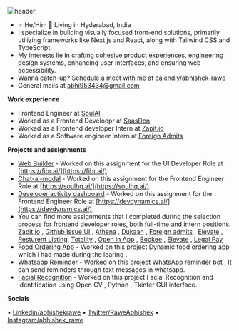 ![header](https://user-images.githubusercontent.com/65603830/189990171-e2b3421b-f13c-4911-afb0-ef62ee7dffac.png)

- ♂ He/Him 📍 Living in Hyderabad, India
- I specialize in building visually focused front-end solutions, primarily utilizing frameworks like Next.js and React, along with Tailwind CSS and TypeScript.
- My interests lie in crafting cohesive product experiences, engineering design systems, enhancing user interfaces, and ensuring web accessibility.
- Wanna catch-up? Schedule a meet with me at [calendly/abhishek-rawe](https://calendly.com/abhishek-rawe/one-on-one-with-me)
- General mails at abhi953434@gmail.com

**Work experience**

- Frontend Engineer at [SoulAI](https://soulhq.ai/)
- Worked as a Frontend Develoepr at [SaasDen](https://www.dunlin.ai/)  
- Worked as a Frontend developer Intern at [Zapit.io](https://zapit.io/)  
- Worked as a Software engineer Intern at [Foreign Admits](https://www.foreignadmits.com/)

**Projects and assignments**

- [Web Builder](https://web-builder-phi.vercel.app/) - Worked on this assignment for the UI Developer Role at [https://fibr.ai/](https://fibr.ai/).
- [Chat-ai-modal](https://github.com/abhishekrawe/chat-ai-model) - Worked on this assignment for the Frontend Engineer Role at [https://soulhq.ai/](https://soulhq.ai/)
- [Developer activity dashboard](https://dev-trackers.vercel.app/) - Worked on this assignment for the Frontend Engineer Role at [https://devdynamics.ai/](https://devdynamics.ai/) 
- You can find more assignments that I completed during the selection process for frontend developer roles, both full-time and intern positions. [Zapit.io](https://github.com/abhishekrawe/coinwatch) , 
[Github Issue UI](https://github.com/abhishekrawe/GitHub-Issue-UI-Page) , 
[Athena](https://github.com/abhishekrawe/athena-assignment) , 
[Dukaan](https://github.com/abhishekrawe/dukaan-assignment) , 
[Foreign admits](https://github.com/abhishekrawe/Task-Manager-app) ,
[Elevate](https://github.com/abhishekrawe/Search-filter-ecommerce) ,
[Resturent Listing](https://github.com/abhishekrawe/restaurant-listing),
[Totality](https://github.com/abhishekrawe/totalitycorp-frontend-challenge) ,
[Open in App](https://github.com/abhishekrawe/open-in-app) ,
[Bookee](https://github.com/abhishekrawe/open-in-app) ,
[Elevate](https://github.com/abhishekrawe/Search-filter-ecommerce) ,
[Legal Pay](https://github.com/abhishekrawe/legalpay)
- [Food Ordering App](https://not-an-avg-food-app.netlify.app/) - Worked on this project Dynamic food ordering app which i had made during the learing .
- [Whatsapp Reminder](https://github.com/abhishekrawe/WhatsApp-Reminder) - Worked on this project WhatsApp reminder bot , It can send reminders through text messages in whatsapp.
- [Facial Recognition](https://github.com/abhishekrawe/Facial-Recognition-Identification) - Worked on this project Facial Recognition and Identification using Open CV , Python , Tkinter GUI interface.


**Socials**

• [Linkedin/abhishekrawe](https://www.linkedin.com/in/abhishekrawe/) • [Twitter/RaweAbhishek](https://twitter.com/RaweAbhishek) • [Instagram/abhishek_rawe](https://www.instagram.com/abhishek_rawe/)  




